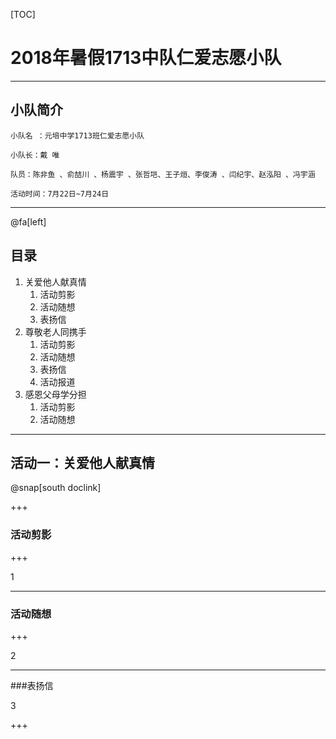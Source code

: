 [TOC]


# 2018年暑假1713中队仁爱志愿小队
---

## 小队简介

`小队名 ：元培中学1713班仁爱志愿小队`


`小队长：戴 唯`

`队员：陈非鱼 、俞喆川 、杨震宇 、张哲垲、王子烜、李俊涛 、闫纪宇、赵泓阳 、冯宇涵 `

`活动时间：7月22日~7月24日`

---

@fa[left]
## 目录

1. 关爱他人献真情 
   1. 活动剪影
   2. 活动随想
   3. 表扬信
2. 尊敬老人同携手  
   1. 活动剪影
   2. 活动随想
   3. 表扬信
   4. 活动报道
3. 感恩父母学分担 
   1. 活动剪影
   2. 活动随想

---

## 活动一：关爱他人献真情  

@snap[south doclink]

+++

### 活动剪影

+++

1

---

### 活动随想

+++

2

---

###表扬信

3

+++
